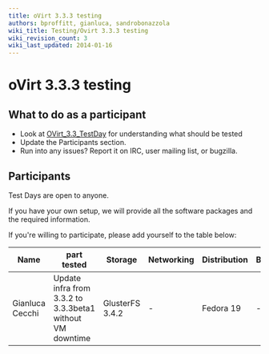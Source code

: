 ```yaml
---
title: oVirt 3.3.3 testing
authors: bproffitt, gianluca, sandrobonazzola
wiki_title: Testing/Ovirt 3.3.3 testing
wiki_revision_count: 3
wiki_last_updated: 2014-01-16
---
```


# oVirt 3.3.3 testing

## What to do as a participant

*   Look at [OVirt_3.3_TestDay](OVirt_3.3_TestDay) for understanding what should be tested
*   Update the Participants section.
*   Run into any issues? Report it on IRC, user mailing list, or bugzilla.

## Participants

Test Days are open to anyone.

If you have your own setup, we will provide all the software packages and the required information.

If you're willing to participate, please add yourself to the table below:

| Name            | part tested                                               | Storage         | Networking | Distribution | Bugs |
|-----------------|-----------------------------------------------------------|-----------------|------------|--------------|------|
| Gianluca Cecchi | Update infra from 3.3.2 to 3.3.3beta1 without VM downtime | GlusterFS 3.4.2 | -          | Fedora 19    | -    |
